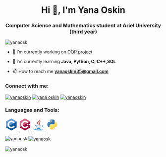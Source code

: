 <h1 align="center">Hi 👋, I'm Yana Oskin</h1>
<h3 align="center">Computer Science and Mathematics student at Ariel University (third year)</h3>

<p align="left"> <img src="https://komarev.com/ghpvc/?username=yanaosk&label=Profile%20views&color=0e75b6&style=flat" alt="yanaosk" /> </p>



- 🔭 I’m currently working on [OOP project](https://docs.google.com/document/d/17h5VGIHtqWHrzgoRjH05_PjHgCn8-EDcecrkR9sVChQ/edit)

- 🌱 I’m currently learning **Java, Python, C, C++,SQL**

- 📫 How to reach me **yanaoskin35@gmail.com**

<h3 align="left">Connect with me:</h3>
<p align="left">
<a href="https://linkedin.com/in/yanaoskin" target="blank"><img align="center" src="https://raw.githubusercontent.com/rahuldkjain/github-profile-readme-generator/master/src/images/icons/Social/linked-in-alt.svg" alt="yanaoskin" height="30" width="40" /></a>
<a href="https://fb.com/yana oskin" target="blank"><img align="center" src="https://raw.githubusercontent.com/rahuldkjain/github-profile-readme-generator/master/src/images/icons/Social/facebook.svg" alt="yana oskin" height="30" width="40" /></a>
<a href="https://instagram.com/yanaoskin" target="blank"><img align="center" src="https://raw.githubusercontent.com/rahuldkjain/github-profile-readme-generator/master/src/images/icons/Social/instagram.svg" alt="yanaoskin" height="30" width="40" /></a>
</p>

<h3 align="left">Languages and Tools:</h3>
<p align="left"> <a href="https://www.cprogramming.com/" target="_blank" rel="noreferrer"> <img src="https://raw.githubusercontent.com/devicons/devicon/master/icons/c/c-original.svg" alt="c" width="40" height="40"/> </a> <a href="https://www.w3schools.com/cpp/" target="_blank" rel="noreferrer"> <img src="https://raw.githubusercontent.com/devicons/devicon/master/icons/cplusplus/cplusplus-original.svg" alt="cplusplus" width="40" height="40"/> </a> <a href="https://www.java.com" target="_blank" rel="noreferrer"> <img src="https://raw.githubusercontent.com/devicons/devicon/master/icons/java/java-original.svg" alt="java" width="40" height="40"/> </a> <a href="https://www.python.org" target="_blank" rel="noreferrer"> <img src="https://raw.githubusercontent.com/devicons/devicon/master/icons/python/python-original.svg" alt="python" width="40" height="40"/> </a> </p>

<p><img align="left" src="https://github-readme-stats.vercel.app/api/top-langs?username=yanaosk&show_icons=true&locale=en&layout=compact" alt="yanaosk" /></p>

<p>&nbsp;<img align="center" src="https://github-readme-stats.vercel.app/api?username=yanaosk&show_icons=true&locale=en" alt="yanaosk" /></p>

<p><img align="center" src="https://github-readme-streak-stats.herokuapp.com/?user=yanaosk&" alt="yanaosk" /></p>
